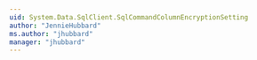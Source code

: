 ```yaml
---
uid: System.Data.SqlClient.SqlCommandColumnEncryptionSetting
author: "JennieHubbard"
ms.author: "jhubbard"
manager: "jhubbard"
---
```

